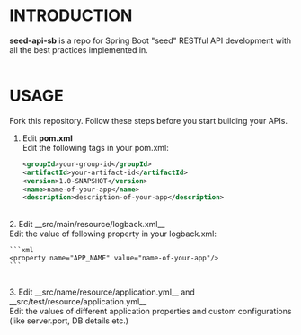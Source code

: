 # INTRODUCTION
__seed-api-sb__ is a repo for Spring Boot "seed" RESTful API development with all the best practices implemented in.
<br/>
<br/>
# USAGE
Fork this repository.
Follow these steps before you start building your APIs.

1. Edit __pom.xml__<br/>
Edit the following tags in your pom.xml: <br/>

	```xml
	<groupId>your-group-id</groupId>
	<artifactId>your-artifact-id</artifactId>
	<version>1.0-SNAPSHOT</version>
	<name>name-of-your-app</name>
	<description>description-of-your-app</description>
	```
<br/>
2. Edit __src/main/resource/logback.xml__<br/>
Edit the value of following property in your logback.xml: <br/>
    
    ```xml
    <property name="APP_NAME" value="name-of-your-app"/>
    ```
<br/>
3. Edit __src/name/resource/application.yml__ and __src/test/resource/application.yml__<br/>
Edit the values of different application properties and custom configurations (like server.port, DB details etc.) <br/>